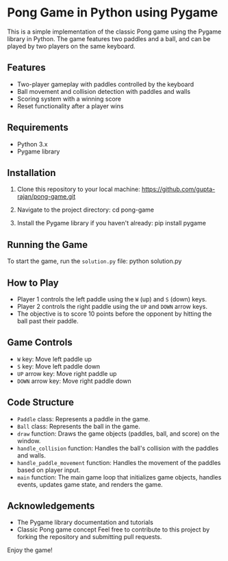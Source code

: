 # Pong Game in Python using Pygame

This is a simple implementation of the classic Pong game using the Pygame library in Python. The game features two paddles and a ball, and can be played by two players on the same keyboard.

## Features

- Two-player gameplay with paddles controlled by the keyboard
- Ball movement and collision detection with paddles and walls
- Scoring system with a winning score
- Reset functionality after a player wins

## Requirements

- Python 3.x
- Pygame library

## Installation

1. Clone this repository to your local machine:
https://github.com/gupta-rajan/pong-game.git

2. Navigate to the project directory:
cd pong-game

3. Install the Pygame library if you haven't already:
pip install pygame

## Running the Game

To start the game, run the `solution.py` file:
python solution.py

## How to Play
- Player 1 controls the left paddle using the `W` (up) and `S` (down) keys.
- Player 2 controls the right paddle using the `UP` and `DOWN` arrow keys.
- The objective is to score 10 points before the opponent by hitting the ball past their paddle.

## Game Controls
- `W` key: Move left paddle up
- `S` key: Move left paddle down
- `UP` arrow key: Move right paddle up
- `DOWN` arrow key: Move right paddle down

## Code Structure
- `Paddle` class: Represents a paddle in the game.
- `Ball` class: Represents the ball in the game.
- `draw` function: Draws the game objects (paddles, ball, and score) on the window.
- `handle_collision` function: Handles the ball's collision with the paddles and walls.
- `handle_paddle_movement` function: Handles the movement of the paddles based on player input.
- `main` function: The main game loop that initializes game objects, handles events, updates game state, and renders the game.

## Acknowledgements

- The Pygame library documentation and tutorials
- Classic Pong game concept
Feel free to contribute to this project by forking the repository and submitting pull requests.

Enjoy the game!